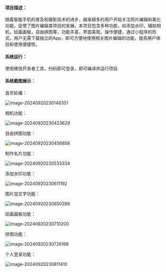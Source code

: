 #### **项目描述：**

随着智能手机的普及和摄影技术的进步，越来越多的用户开始关注照片编辑和美化功能，促使了图片编辑类项目的发展。本项目包含多种功能，如添加水印，辅助相机，绘画画板，自由拼图等，功能丰富，界面美观，操作便捷，通过小程序的形式，用户无需下载独立的App，即可方便地使用相关图片编辑的功能，提高用户体验和使用便捷性。

#### **系统运行：**

使用微信开发者工具，扫码即可登录，即可编译并运行项目

#### **系统截图展示：**

首页轮播：

![image-20240920230146351](images/image-20240920230146351.png)

相机功能：

![image-20240920230423629](images/image-20240920230423629.png)

自由拼图功能：

![image-20240920230456856](images/image-20240920230456856.png)

制作名片功能：

![image-20240920230533334](images/image-20240920230533334.png)

添加水印功能：

![image-20240920230611192](images/image-20240920230611192.png)

图片加文字功能：

![image-20240920230650286](images/image-20240920230650286.png)

绘画画板功能：

![image-20240920230710200](images/image-20240920230710200.png)

拼图功能：

![image-20240920230726166](images/image-20240920230726166.png)

个人登录功能：

![image-20240920230811410](images/image-20240920230811410.png)